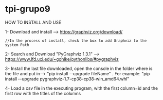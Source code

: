 # tpi-grupo9
HOW TO INSTALL AND USE

1- Download and install --> https://graphviz.org/download/
    
    //In the process of install, check the box to add Graphviz to the system Path
    
2- Search and Download "PyGraphviz 1.3.1" --> https://www.lfd.uci.edu/~gohlke/pythonlibs/#pygraphviz

3- Install the last file downloaded, open the console in the folder where is the file and put in--> "pip install --upgrade fileName" . For example: "pip install --upgrade pygraphviz-1.7-cp38-cp38-win_amd64.whl"

4- Load a csv file in the executing program, with the first column=id and the first row with the titles of the columns
